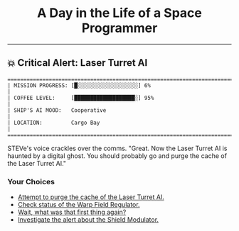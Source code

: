 <h1 align="center">A Day in the Life of a Space Programmer</h1>

---

<h2 id="node-61">💥 Critical Alert: Laser Turret AI</h2>

```
========================================================================
| MISSION PROGRESS: [█░░░░░░░░░░░░░░░░░░░] 6%                                  |
| COFFEE LEVEL:     [███████████████████░] 95%                                 |
| SHIP'S AI MOOD:   Cooperative                                                |
| LOCATION:         Cargo Bay                                                  |
========================================================================
```

STEVe's voice crackles over the comms. "Great. Now the Laser Turret AI is haunted by a digital ghost. You should probably go and purge the cache of the Laser Turret AI."



### Your Choices

*   [Attempt to purge the cache of the Laser Turret AI.](./README-0063.md)
*   [Check status of the Warp Field Regulator.](../stage-01/README-0047.md)
*   [Wait, what was that first thing again?](./README-0060.md)
*   [Investigate the alert about the Shield Modulator.](./README-0066.md)
